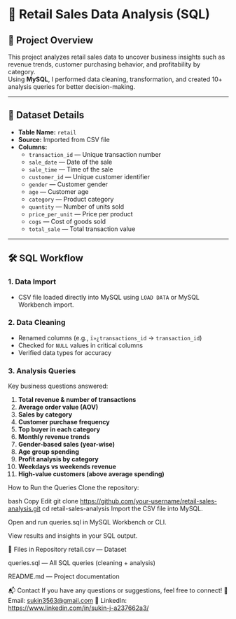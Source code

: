 # 🛒 Retail Sales Data Analysis (SQL)

## 📌 Project Overview
This project analyzes retail sales data to uncover business insights such as revenue trends, customer purchasing behavior, and profitability by category.  
Using **MySQL**, I performed data cleaning, transformation, and created 10+ analysis queries for better decision-making.

---

## 📂 Dataset Details
- **Table Name:** `retail`
- **Source:** Imported from CSV file
- **Columns:**
  - `transaction_id` — Unique transaction number
  - `sale_date` — Date of the sale
  - `sale_time` — Time of the sale
  - `customer_id` — Unique customer identifier
  - `gender` — Customer gender
  - `age` — Customer age
  - `category` — Product category
  - `quantity` — Number of units sold
  - `price_per_unit` — Price per product
  - `cogs` — Cost of goods sold
  - `total_sale` — Total transaction value

---

## 🛠 SQL Workflow

### 1. **Data Import**
- CSV file loaded directly into MySQL using `LOAD DATA` or MySQL Workbench import.

### 2. **Data Cleaning**
- Renamed columns (e.g., `ï»¿transactions_id` → `transaction_id`)
- Checked for `NULL` values in critical columns
- Verified data types for accuracy

### 3. **Analysis Queries**
Key business questions answered:

1. **Total revenue & number of transactions**
2. **Average order value (AOV)**
3. **Sales by category**
4. **Customer purchase frequency**
5. **Top buyer in each category**
6. **Monthly revenue trends**
7. **Gender-based sales (year-wise)**
8. **Age group spending**
9. **Profit analysis by category**
10. **Weekdays vs weekends revenue**
11. **High-value customers (above average spending)**

 How to Run the Queries
Clone the repository:

bash
Copy
Edit
git clone https://github.com/your-username/retail-sales-analysis.git
cd retail-sales-analysis
Import the CSV file into MySQL.

Open and run queries.sql in MySQL Workbench or CLI.

View results and insights in your SQL output.

📄 Files in Repository
retail.csv — Dataset

queries.sql — All SQL queries (cleaning + analysis)

README.md — Project documentation

📬 Contact
If you have any questions or suggestions, feel free to connect!
📧 Email: sukin3563@gmail.com
💼 LinkedIn: https://www.linkedin.com/in/sukin-j-a237662a3/
